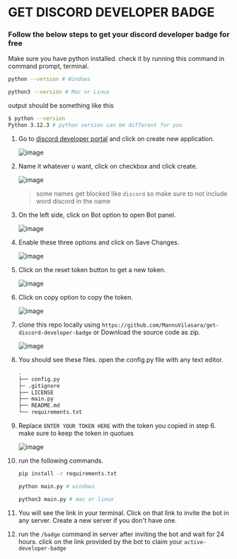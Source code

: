 # GET DISCORD DEVELOPER BADGE

### Follow the below steps to get your discord developer badge for free


Make sure you have python installed. check it by running this command in command prompt, terminal.
```bash
python --version # Windows

python3 --version # Mac or Linux
```
output should be something like this
```bash
$ python --version
Python 3.12.3 # python version can be different for you
```

1. Go to [discord developer portal](https://discord.com/developers) and click on create new application.
   
     ![image](https://github.com/MannuVilasara/get-discord-developer-badge/assets/117009138/57cab251-4b66-4714-b391-d2bdc7825c7e)

2. Name it whatever u want, click on checkbox and click create.

    ![image](https://github.com/MannuVilasara/get-discord-developer-badge/assets/117009138/a4d8a466-4276-4cbf-bea6-3e42f97f6ce6)
    > some names get blocked like `discord` so make sure to not include word discord in the name
3. On the left side, click on Bot option to open Bot panel.

      ![image](https://github.com/MannuVilasara/get-discord-developer-badge/assets/117009138/64a90284-c3aa-4b94-a6cb-4a4f7f91e5da)

4. Enable these three options and click on Save Changes.

     ![image](https://github.com/MannuVilasara/get-discord-developer-badge/assets/117009138/ab5b8aed-5062-4ca5-8b74-79dd4896a32f)

5. Click on the reset token button to get a new token.

     ![image](https://github.com/MannuVilasara/get-discord-developer-badge/assets/117009138/4eb36726-004e-4e70-bc24-0d75d3443c9e)

6. Click on copy option to copy the token.

    ![image](https://github.com/MannuVilasara/get-discord-developer-badge/assets/117009138/2a076d41-32a0-4d41-a41e-aab9ca272eb4)

7. clone this repo locally using `https://github.com/MannuVilasara/get-discord-developer-badge` or Download the source code as zip.

     ![image](https://github.com/MannuVilasara/get-discord-developer-badge/assets/117009138/5f886ffb-ddc9-40d4-8343-9897467585fd)

8. You should see these files. open the config.py file with any text editor.

   ```bash
   .
   ├── config.py
   ├─ .gitignore
   ├── LICENSE
   ├── main.py
   ├── README.md
   └── requirements.txt
   ```

9. Replace `ENTER YOUR TOKEN HERE` with the token you copied in step 6. make sure to keep the token in quotues

    ![image](https://github.com/MannuVilasara/get-discord-developer-badge/assets/117009138/f183a57f-7287-4991-819c-8b7755659e01)


10. run the following commands.
    ```bash
    pip install -r requirements.txt
    ```
    ```bash
    python main.py # windows

    python3 main.py # mac or linux
    ```
11. You will see the link in your terminal. Click on that link to invite the bot in any server. Create a new server if you don't have one.

12. run the `/badge` command in server after inviting the bot and wait for 24 hours. click on the link provided by the bot to claim your `active-developer-badge`



